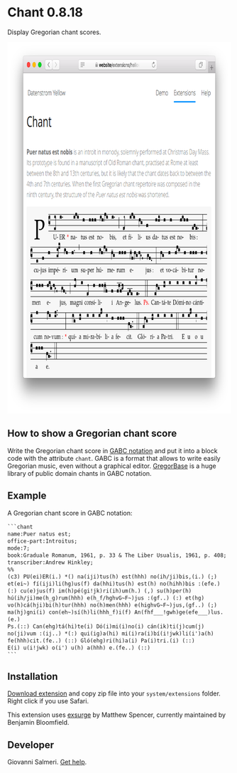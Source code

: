 Chant 0.8.18
============
Display Gregorian chant scores.

<p align="center"><img src="chant-screenshot.png?raw=true" width="795" height="836" alt="Screenshot"></p>

## How to show a Gregorian chant score

Write the Gregorian chant score in [GABC notation](https://gregorio-project.github.io/gabc/) and put it into a block code with the attribute `chant`. GABC is a format that allows to write easily Gregorian music, even without a graphical editor. [GregorBase](https://gregobase.selapa.net/) is a huge library of public domain chants in GABC notation.

## Example

A Gregorian chant score in GABC notation:

    ```chant
    name:Puer natus est;
    office-part:Introitus;
    mode:7;
    book:Graduale Romanum, 1961, p. 33 & The Liber Usualis, 1961, p. 408;
    transcriber:Andrew Hinkley;
    %%
    (c3) PU(ei)ER(i.) *() na(iji)tus(h) est(hhh) no(ih/ji)bis,(i.) (;) 
    et(ei~) fí(iji)li(hg)us(f) da(hhi)tus(h) est(h) no(hihh)bis :(efe.) 
    (:) cu(e)jus(f) im(h)pé(gi!jk)ri(ih)um(h.) (,) su(h)per(h) 
    hú(ih/ji)me(h_g)rum(hhh) e(h_f/hghvG~F~)jus :(gf..) (:) et(hg) 
    vo(h)cá(hji)bi(h)tur(hhh) no(h)men(hhh) e(highvG~F~)jus,(gf..) (;) 
    ma(hj)gni(i) con(eh~)sí(h)li(hhh_f)i(f) An(fhf___!gwh)ge(efe___)lus.(e.) 
    Ps.(::) Can(ehg)tá(hi)te(i) Dó(i)mi(i)no(i) cán(ik)ti(j)cum(j) 
    no(ji)vum :(ij..) *(:) qui(ig)a(hi) mi(i)ra(i)bí(i!jwk)li(i')a(h) 
    fe(hhh)cit.(fe..) (::) Gló(ehg)ri(hi)a(i) Pa(i)tri.(i) (::) 
    E(i) u(i!jwk) o(i') u(h) a(hhh) e.(fe..) (::)
    ```

## Installation

[Download extension](https://github.com/GiovanniSalmeri/yellow-chant/archive/master.zip) and copy zip file into your `system/extensions` folder. Right click if you use Safari.

This extension uses [exsurge](https://github.com/bbloomf/exsurge) by Matthew Spencer, currently maintained by Benjamin Bloomfield.

## Developer

Giovanni Salmeri. [Get help](https://github.com/GiovanniSalmeri/yellow-music/issues).
